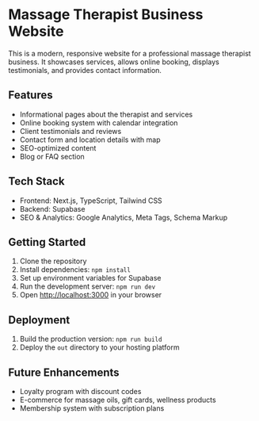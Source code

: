 # Massage Therapist Business Website

This is a modern, responsive website for a professional massage therapist business. It showcases services, allows online booking, displays testimonials, and provides contact information.

## Features

- Informational pages about the therapist and services
- Online booking system with calendar integration 
- Client testimonials and reviews
- Contact form and location details with map
- SEO-optimized content
- Blog or FAQ section

## Tech Stack

- Frontend: Next.js, TypeScript, Tailwind CSS
- Backend: Supabase
- SEO & Analytics: Google Analytics, Meta Tags, Schema Markup

## Getting Started

1. Clone the repository
2. Install dependencies: `npm install`
3. Set up environment variables for Supabase
4. Run the development server: `npm run dev`
5. Open [http://localhost:3000](http://localhost:3000) in your browser

## Deployment

1. Build the production version: `npm run build`
2. Deploy the `out` directory to your hosting platform

## Future Enhancements

- Loyalty program with discount codes
- E-commerce for massage oils, gift cards, wellness products
- Membership system with subscription plans
